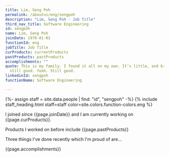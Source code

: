 ```yaml
---
title: Lim, Seng Poh
permalink: /aboutus/eng/sengpoh
description: "Lim, Seng Poh - Job Title"
third_nav_title: Software Engineering
id: sengpoh
name: Lim, Seng Poh
joinDate: 1970-01-01
functionId: eng
jobTitle: Job Title
curProducts: currentProducts
pastProducts: pastProducts
accomplishments: ""
quote: This is my family. I found it all on my own. It’s little, and broken, but
  still good. Yeah. Still good.
linkedinId: sengpoh
functionName: Software Engineering

---
```


{%- assign staff = site.data.people | find: "id", "sengpoh" -%}
{% include staff_heading.html staff=staff color=site.colors.function-colors.eng %}

<p>I joined since {{page.joinDate}} and I am currently working on {{page.curProducts}}.</p>

<p>Products I worked on before include {{page.pastProducts}}</p>

<p>Three things I've done recently which I'm proud of are...</p>
{{page.accomplishments}}

